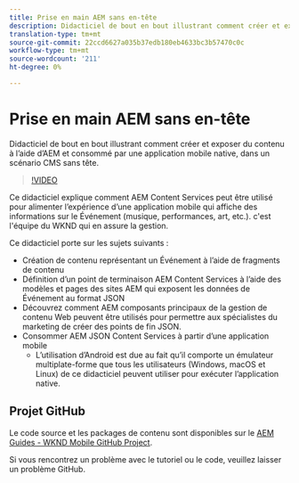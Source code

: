 ```yaml
---
title: Prise en main AEM sans en-tête
description: Didacticiel de bout en bout illustrant comment créer et exposer du contenu à l’aide d’AEM Headless.
translation-type: tm+mt
source-git-commit: 22ccd6627a035b37edb180eb4633bc3b57470c0c
workflow-type: tm+mt
source-wordcount: '211'
ht-degree: 0%

---
```



# Prise en main AEM sans en-tête

Didacticiel de bout en bout illustrant comment créer et exposer du contenu à l’aide d’AEM et consommé par une application mobile native, dans un scénario CMS sans tête.

>[!VIDEO](https://video.tv.adobe.com/v/28315/?quality=12&learn=on)

Ce didacticiel explique comment AEM Content Services peut être utilisé pour alimenter l’expérience d’une application mobile qui affiche des informations sur le Événement (musique, performances, art, etc.). c&#39;est l&#39;équipe du WKND qui en assure la gestion.

Ce didacticiel porte sur les sujets suivants :

* Création de contenu représentant un Événement à l’aide de fragments de contenu
* Définition d’un point de terminaison AEM Content Services à l’aide des modèles et pages des sites AEM qui exposent les données de Événement au format JSON
* Découvrez comment AEM composants principaux de la gestion de contenu Web peuvent être utilisés pour permettre aux spécialistes du marketing de créer des points de fin JSON.
* Consommer AEM JSON Content Services à partir d’une application mobile
   * L’utilisation d’Android est due au fait qu’il comporte un émulateur multiplate-forme que tous les utilisateurs (Windows, macOS et Linux) de ce didacticiel peuvent utiliser pour exécuter l’application native.

## Projet GitHub

Le code source et les packages de contenu sont disponibles sur le [AEM Guides - WKND Mobile GitHub Project](https://github.com/adobe/aem-guides-wknd-mobile).

Si vous rencontrez un problème avec le tutoriel ou le code, veuillez laisser un problème [](https://github.com/adobe/aem-guides-wknd-mobile/issues)GitHub.
